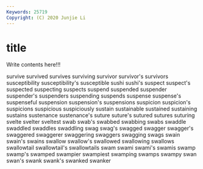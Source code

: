 ```yaml
---
Keywords: 25719
Copyright: (C) 2020 Junjie Li
---
```


# title

Write contents here!!!
 
survive 
survived 
survives 
surviving
survivor 
survivor's 
survivors 
susceptibility 
susceptibility's 
susceptible 
sushi 
sushi's 
suspect 
suspect's
suspected 
suspecting 
suspects 
suspend 
suspended 
suspender 
suspender's 
suspenders 
suspending 
suspends
suspense 
suspense's 
suspenseful 
suspension 
suspension's 
suspensions 
suspicion 
suspicion's 
suspicions 
suspicious
suspiciously 
sustain 
sustainable 
sustained 
sustaining 
sustains 
sustenance 
sustenance's 
suture 
suture's
sutured 
sutures 
suturing 
svelte 
svelter 
sveltest 
swab 
swab's 
swabbed 
swabbing
swabs 
swaddle 
swaddled 
swaddles 
swaddling 
swag 
swag's 
swagged 
swagger 
swagger's
swaggered 
swaggerer 
swaggering 
swaggers 
swagging 
swags 
swain 
swain's 
swains 
swallow
swallow's 
swallowed 
swallowing 
swallows 
swallowtail 
swallowtail's 
swallowtails 
swam 
swami 
swami's
swamis 
swamp 
swamp's 
swamped 
swampier 
swampiest 
swamping 
swamps 
swampy 
swan
swan's 
swank 
swank's 
swanked 
swanker 
